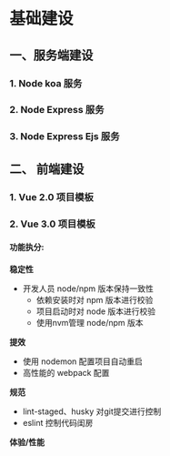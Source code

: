 # 基础建设

## 一、服务端建设

### 1. Node koa 服务

### 2. Node Express 服务

### 3. Node Express Ejs 服务


## 二、 前端建设

### 1. Vue 2.0 项目模板

### 2. Vue 3.0 项目模板

#### 功能执分:

**稳定性**

- 开发人员 node/npm 版本保持一致性
    - 依赖安装时对 npm 版本进行校验
    - 项目启动时对 node 版本进行校验
    - 使用nvm管理 node/npm 版本

**提效**

- 使用 nodemon 配置项目自动重启
- 高性能的 webpack 配置


**规范**

- lint-staged、husky 对git提交进行控制
- eslint 控制代码闺房

**体验/性能**


